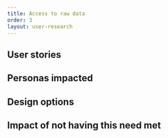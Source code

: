 ```yaml
---
title: Access to raw data
order: 3
layout: user-research
---
```

<h2 class="govuk-heading-m">User stories</h2>


<h2 class="govuk-heading-m">Personas impacted</h2>


<h2 class="govuk-heading-m">Design options</h2>


<h2 class="govuk-heading-m">Impact of not having this need met</h2>

